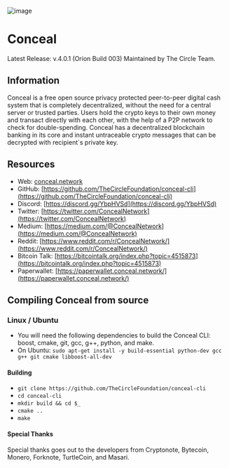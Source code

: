 ![image](https://github.com/TheCircleFoundation/conceal-assets/blob/master/splash.png)

# Conceal
Latest Release: v.4.0.1 (Orion Build 003)
Maintained by The Circle Team.

## Information
Conceal is a free open source privacy protected peer-to-peer digital cash system that is completely decentralized, without the need for a central server or trusted parties. Users hold the crypto keys to their own money and transact directly with each other, with the help of a P2P network to check for double-spending. Conceal has a decentralized blockchain banking in its core and instant untraceable crypto messages that can be decrypted with recipient`s private key.

## Resources
- Web: [conceal.network](https://conceal.network/)
- GitHub: [https://github.com/TheCircleFoundation/conceal-cli](https://github.com/TheCircleFoundation/conceal-cli)
- Discord: [https://discord.gg/YbpHVSd](https://discord.gg/YbpHVSd)
- Twitter: [https://twitter.com/ConcealNetwork](https://twitter.com/ConcealNetwork)
- Medium: [https://medium.com/@ConcealNetwork](https://medium.com/@ConcealNetwork)
- Reddit: [https://www.reddit.com/r/ConcealNetwork/](https://www.reddit.com/r/ConcealNetwork/)
- Bitcoin Talk: [https://bitcointalk.org/index.php?topic=4515873](https://bitcointalk.org/index.php?topic=4515873)
- Paperwallet: [https://paperwallet.conceal.network/](https://paperwallet.conceal.network/)

## Compiling Conceal from source

### Linux / Ubuntu

- You will need the following dependencies to build the Conceal CLI: boost, cmake, git, gcc, g++, python, and make.
- On Ubuntu: `sudo apt-get install -y build-essential python-dev gcc g++ git cmake libboost-all-dev`

#### Building

- `git clone https://github.com/TheCircleFoundation/conceal-cli`
- `cd conceal-cli`
- `mkdir build && cd $_`
- `cmake ..`
- `make`

#### Special Thanks
Special thanks goes out to the developers from Cryptonote, Bytecoin, Monero, Forknote, TurtleCoin, and Masari.
